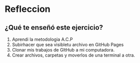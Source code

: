 # Refleccion 
## ¿Qué te enseñó este ejercicio?
1. Aprendi la metodologia A.C.P
2. Subirhacer que sea visibletu archivo en GitHub Pages
3. Clonar mis trabajos de GItHub a mi computadora.
4. Crear archivos, carpetas y moverlos de una terminal a otra.